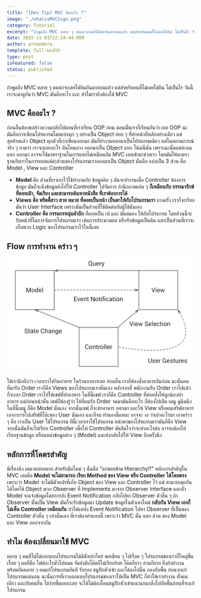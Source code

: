 ```yaml
---
title: "[Dev Tip] MVC คืออะไร ?"
image: "./whatisMVCSign.png"
category: Tutorial
excerpt: "ถ้าพูดถึง MVC หลาย ๆ คนน่าจะเคยได้ยินกันมาก่อนแล้ว แต่สำหรับคนที่ไม่เคยได้ยิน ไม่เป็นไร วันนี้เราจะมาดูกันว่า MVC มันคืออะไร และ ทำไมเราถึงต้องใช้ MVC"
date: 2015-11-01T22:24:44.000
author: arnondora
templete: full-width
type: post
isFeatured: false
status: published
---
```


ถ้าพูดถึง MVC หลาย ๆ คนน่าจะเคยได้ยินกันมาก่อนแล้ว แต่สำหรับคนที่ไม่เคยได้ยิน ไม่เป็นไร วันนี้เราจะมาดูกันว่า MVC มันคืออะไร และ ทำไมเราถึงต้องใช้ MVC

## MVC คืออะไร ?
ก่อนอื่นต้องขอท้าวความกลับไปตอนที่เราเรียน OOP ก่อน ตอนนั้นเราก็เรียนกันว่า เออ OOP นะ มันคือการเขียนโปรแกรมโดยแบ่งทุก ๆ อย่างเป็น Object ย่อย ๆ ที่ทำหน้าที่หลักอย่างเดียว แต่สุดท้ายแล้ว Object ทุกตัวที่เราเขียนออกมา มันก็ทำงานออกมาเป็นโปรแกรมเดียว แต่ในสถานการณ์จริง ๆ ถามว่า เราจะแยกอะไร อันไหนบาง ออกมาเป็น Object แยก โน้นนี่นั่น เพราะฉะนั้นแต่ล่ะคนแยก ออกมา อาจจะใช้มาตราฐานในการแยกไม่เหมือนกัน MVC เลยเข้ามาช่วยเรา โดยมันให้มาตราฐานกับเราในการแยกแต่ล่ะส่วนของโปรแกรมเราออกมาเป็น Object นั่นคือ แบ่งเป็น 3 ส่วน คือ Model , View และ Controller

* **Model** คือ ส่วนที่เราเอาไว้ใช้ทำงานกับ ข้อมูลดิบ ๆ มันจะทำงานเมื่อ Controller ต้องการข้อมูล มันก็จะดึงข้อมูลส่งไปให้ Controller ไปจัดการ ถ้านึกภาพเล่น ๆ **ก็เหมือนกับ บรรณารักษ์ ที่คอยเฝ้า, จัดเรียง และสามารถค้นหาหนังสือ ที่เราต้องการได้**
* **Views คือ พริตตี้สาว สวย หมวย ที่คอยเป็นหน้า เป็นตาให้กับโปรแกรมเรา** บางครั้ง เราก็จะเรียกมันว่า User Interface เพราะมันเป็นส่วนที่ใช้ติดต่อกับผู้ใช้นั่นเอง
* **Controller คือ กรรมกรหนุ่มล่ำบึก** ที่คอยเป็น เบ้ และ มันสมอง ให้กับโปรแกรม โดยส่วนนี้จะรับหน้าที่ในการจัดการโปรแกรมเรา เช่นการประมวลผล หรือรับข้อมูลเป็นต้น และเป็นส่วนที่เราจะเก็บพวก Logic ของโปรแกรมเราไว้ในนี้เลย

## Flow การทำงาน คร่าว ๆ
![mvc_model](./mvc_model.png)

ให้เรานึกถึงว่า เวลาเราไปกินอาหาร ในร้านอาหารเลย ก่อนอื่น เราก็ต้องสั่งอาหารกันก่อน ฉะนั้นคนที่มารับ Order เราก็คือ Views ของโปรแกรมเรานั่นเอง หลังจากที่ พนักงานรับ Order เราไปแล้ว ก็จะเอา Order เราไปให้เชฟที่ทำอาหาร ในที่นี้เชฟ เราก็คือ Controller ที่ค่อยสั่งให้ลูกน้องทำอาหาร แต่ก่อนหน้านั้น เชฟก็ต้องรู้ว่า ไอ้ที่คนรับ Order จดมามันคืออะไร ก็ต้องไปเปิด เมนู ดูนิดนึง ในที่นี้เมนู ก็คือ Model นั่นเอง จากนั้นเชฟ ก็จะทำอาหาร ออกมา และให้ View หรือคนเสริฟอาหาร เอาอาการไปเสริฟที่โต๊ะของ User นั่นเอง และก็จบ ทำนองนี้แหละ
อาจจะ งง ว่าเล่าอะไรมา เอาคร่าว ๆ คือ เราเป็น User ใช้โปรแกรม ทีนี้เวลาเราใช้โปรแกรม หน้าตาของโปรแกรมเรามันก็คือ View จากนั้นมันก็จะไปเรียก Controller เพื่อให้ Controller ตัดสินใจว่าจะทำอะไรต่อ อาจจะต้องไปเรียกฐานข้อมูล หรือแหล่งข้อมูลต่าง ๆ (Model) และส่งกลับไปให้ View อีกครั้งนึง

## หลักการที่โคตรสำคัญ
มีเรื่องนึง ผมเจอบ่อยมาก สำหรับมือใหม่ ๆ นั่นคือ "แกชอบข้าม Hierarchy!!" หลักการสำคัญใน MVC เลยคือ **Model จะไม่สามารถ เรียก Method ของ View หรือ Controller ได้โดยตรง** เพราะว่า  Model จะไม่มีตัวแปรที่เก็บ Object ของ View และ Controller ไว้ แต่ สามารถคุยกันได้โดยใช้ Object พวก Observer ที่ Implements มาจาก Observer Interface และตัว Model จะแจ้งข้อมูลโดยการส่ง Event Notification กลับไปหา Observer ตัวอื่น ๆ ถ้า Observer นั้นเป็น View มันก็จะรับข้อมูลมา Update ข้อมูลในตัวเองใหม่ **กลับกัน View เองก็ไม่เห็น Controller เหมือนกัน** ทำได้แค่ส่ง Event Notification ไปหา Observer ที่เป็นของ Controller ตัวนั้น ๆ เท่านั้นเอง ที่เราต้องทำแบบนี้ เพราะว่า MVC นั้น แยก ส่วน ของ Model และ View ออกจากกัน

## ทำไม ต้องเปลี่ยนมาใช้ MVC
หลาย ๆ คนที่ไม่ได้ออกแบบโปรแกรมได้ดีสักเท่าไหร่ พอเขียน ๆ ไปเรื่อย ๆ โปรแกรมของเราก็ใหญ่ขึ้นเรื่อย ๆ ผลก็คือ ไฟล์อะไรมั่วไปหมด จัดลำดับโค๊ตก็ไม่เรียบร้อย โค๊ตก็ยาว อ่านก็ยาก ยิ่งถ้าทำงานพร้อมกันหลาย ๆ คนแก้โปรแกรมกันที รับรอง ธนูปักหัวเข่า และได้ลงไปดิ้น กองกับพื้น ก่อนจะแก้โปรแกรมแน่นอน ฉะนั้นการที่เราออกแบบโปรแกรมของเราให้เป็น MVC ก็ทำให้เราทำงาน ทั้งคนเดียว และกับคนอื่น ได้ง่ายขึ้นเยอะเลย จะได้ไม่ต้องโดนธนูปักหัวเข่าและนอนกลิ้งไปกับพื้นก่อนที่จะแก้โปรแกรม
